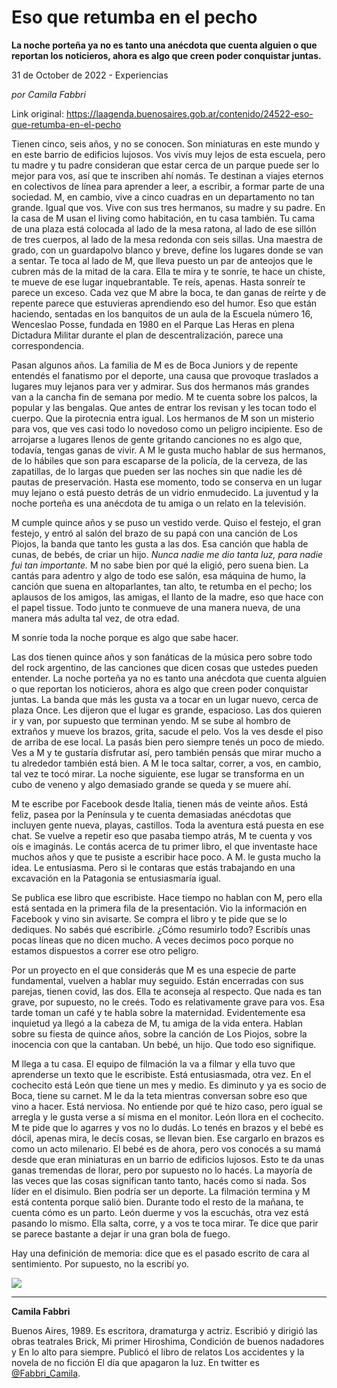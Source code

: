 # Eso que retumba en el pecho

**La noche porteña ya no es tanto una anécdota que cuenta alguien o que reportan los noticieros, ahora es algo que creen poder conquistar juntas.**

31 de October de 2022 - Experiencias

_por Camila Fabbri_

Link original: https://laagenda.buenosaires.gob.ar/contenido/24522-eso-que-retumba-en-el-pecho



Tienen cinco, seis años, y no se conocen. Son miniaturas en este mundo y en este barrio de edificios lujosos. Vos vivís muy lejos de esta escuela, pero tu madre y tu padre consideran que estar cerca de un parque puede ser lo mejor para vos, así que te inscriben ahí nomás. Te destinan a viajes eternos en colectivos de línea para aprender a leer, a escribir, a formar parte de una sociedad. M, en cambio, vive a cinco cuadras en un departamento no tan grande. Igual que vos. Vive con sus tres hermanos, su madre y su padre. En la casa de M usan el living como habitación, en tu casa también. Tu cama de una plaza está colocada al lado de la mesa ratona, al lado de ese sillón de tres cuerpos, al lado de la mesa redonda con seis sillas. Una maestra de grado, con un guardapolvo blanco y breve, define los lugares donde se van a sentar. Te toca al lado de M, que lleva puesto un par de anteojos que le cubren más de la mitad de la cara. Ella te mira y te sonríe, te hace un chiste, te mueve de ese lugar inquebrantable. Te reís, apenas. Hasta sonreír te parece un exceso. Cada vez que M abre la boca, te dan ganas de reírte y de repente parece que estuvieras aprendiendo eso del humor. Eso que están haciendo, sentadas en los banquitos de un aula de la Escuela número 16, Wenceslao Posse, fundada en 1980 en el Parque Las Heras en plena Dictadura Militar durante el plan de descentralización, parece una correspondencia.




Pasan algunos años. La familia de M es de Boca Juniors y de repente entendés el fanatismo por el deporte, una causa que provoque traslados a lugares muy lejanos para ver y admirar. Sus dos hermanos más grandes van a la cancha fin de semana por medio. M te cuenta sobre los palcos, la popular y las bengalas. Que antes de entrar los revisan y les tocan todo el cuerpo. Que la pirotecnia entra igual. Los hermanos de M son un misterio para vos, que ves casi todo lo novedoso como un peligro incipiente. Eso de arrojarse a lugares llenos de gente gritando canciones no es algo que, todavía, tengas ganas de vivir. A M le gusta mucho hablar de sus hermanos, de lo hábiles que son para escaparse de la policía, de la cerveza, de las zapatillas, de lo largas que pueden ser las noches sin que nadie les dé pautas de preservación. Hasta ese momento, todo se conserva en un lugar muy lejano o está puesto detrás de un vidrio enmudecido. La juventud y la noche porteña es una anécdota de tu amiga o un relato en la televisión.




M cumple quince años y se puso un vestido verde. Quiso el festejo, el gran festejo, y entró al salón del brazo de su papá con una canción de Los Piojos, la banda que tanto les gusta a las dos. Esa canción que habla de cunas, de bebés, de criar un hijo. *Nunca nadie me dio tanta luz, para nadie fui tan importante.* M no sabe bien por qué la eligió, pero suena bien. La cantás para adentro y algo de todo ese salón, esa máquina de humo, la canción que suena en altoparlantes, tan alto, te retumba en el pecho; los aplausos de los amigos, las amigas, el llanto de la madre, eso que hace con el papel tissue. Todo junto te conmueve de una manera nueva, de una manera más adulta tal vez, de otra edad.




M sonríe toda la noche porque es algo que sabe hacer.




Las dos tienen quince años y son fanáticas de la música pero sobre todo del rock argentino, de las canciones que dicen cosas que ustedes pueden entender. La noche porteña ya no es tanto una anécdota que cuenta alguien o que reportan los noticieros, ahora es algo que creen poder conquistar juntas. La banda que más les gusta va a tocar en un lugar nuevo, cerca de plaza Once. Les dijeron que el lugar es grande, espacioso. Las dos quieren ir y van, por supuesto que terminan yendo. M se sube al hombro de extraños y mueve los brazos, grita, sacude el pelo. Vos la ves desde el piso de arriba de ese local. La pasás bien pero siempre tenés un poco de miedo. Ves a M y te gustaría disfrutar así, pero también pensás que mirar mucho a tu alrededor también está bien. A M le toca saltar, correr, a vos, en cambio, tal vez te tocó mirar. La noche siguiente, ese lugar se transforma en un cubo de veneno y algo demasiado grande se queda y se muere ahí.




M te escribe por Facebook desde Italia, tienen más de veinte años. Está feliz, pasea por la Península y te cuenta demasiadas anécdotas que incluyen gente nueva, playas, castillos. Toda la aventura está puesta en ese chat. Se vuelve a repetir eso que pasaba tiempo atrás, M te cuenta y vos oís e imaginás. Le contás acerca de tu primer libro, el que inventaste hace muchos años y que te pusiste a escribir hace poco. A M. le gusta mucho la idea. Le entusiasma. Pero si le contaras que estás trabajando en una excavación en la Patagonia se entusiasmaría igual.




Se publica ese libro que escribiste. Hace tiempo no hablan con M, pero ella está sentada en la primera fila de la presentación. Vio la información en Facebook y vino sin avisarte. Se compra el libro y te pide que se lo dediques. No sabés qué escribirle. ¿Cómo resumirlo todo? Escribís unas pocas líneas que no dicen mucho. A veces decimos poco porque no estamos dispuestos a correr ese otro peligro.




Por un proyecto en el que considerás que M es una especie de parte fundamental, vuelven a hablar muy seguido. Están encerradas con sus parejas, tienen covid, las dos. Ella te aconseja al respecto. Que nada es tan grave, por supuesto, no le creés. Todo es relativamente grave para vos. Esa tarde toman un café y te habla sobre la maternidad. Evidentemente esa inquietud ya llegó a la cabeza de M, tu amiga de la vida entera. Hablan sobre su fiesta de quince años, sobre la canción de Los Piojos, sobre la inocencia con que la cantaban. Un bebé, un hijo. Que todo eso signifique.




M llega a tu casa. El equipo de filmación la va a filmar y ella tuvo que aprenderse un texto que le escribiste. Está entusiasmada, otra vez. En el cochecito está León que tiene un mes y medio. Es diminuto y ya es socio de Boca, tiene su carnet. M le da la teta mientras conversan sobre eso que vino a hacer. Está nerviosa. No entiende por qué te hizo caso, pero igual se arregla y le gusta verse a sí misma en el monitor. León llora en el cochecito. M te pide que lo agarres y vos no lo dudás. Lo tenés en brazos y el bebé es dócil, apenas mira, le decís cosas, se llevan bien. Ese cargarlo en brazos es como un acto milenario. El bebé es de ahora, pero vos conocés a su mamá desde que eran miniaturas en un barrio de edificios lujosos. Esto te da unas ganas tremendas de llorar, pero por supuesto no lo hacés. La mayoría de las veces que las cosas significan tanto tanto, hacés como si nada. Sos líder en el disimulo. Bien podría ser un deporte. La filmación termina y M está contenta porque salió bien. Durante todo el resto de la mañana, te cuenta cómo es un parto. León duerme y vos la escuchás, otra vez está pasando lo mismo. Ella salta, corre, y a vos te toca mirar. Te dice que parir se parece bastante a dejar ir una gran bola de fuego.




Hay una definición de memoria: dice que es el pasado escrito de cara al sentimiento. Por supuesto, no la escribí yo.




[![](https://img.youtube.com/vi/M9V1bg0LJ-A/0.jpg)](https://www.youtube.com/watch?v=M9V1bg0LJ-A)




---




**Camila Fabbri**




Buenos Aires, 1989. Es escritora, dramaturga y actriz. Escribió y dirigió las obras teatrales Brick, Mi primer Hiroshima, Condición de buenos nadadores y En lo alto para siempre. Publicó el libro de relatos Los accidentes y la novela de no ficción El día que apagaron la luz. En twitter es [@Fabbri\_Camila](https://twitter.com/fabbri_camila).



